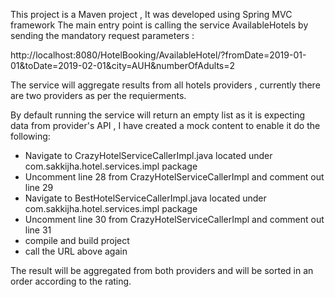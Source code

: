 This project is a Maven project , It was developed using Spring MVC framework
The main entry point is calling the service AvailableHotels by sending the mandatory request parameters :

http://localhost:8080/HotelBooking/AvailableHotel/?fromDate=2019-01-01&toDate=2019-02-01&city=AUH&numberOfAdults=2


The service will aggregate results from all hotels providers , currently there are two providers as per the requierments.

By default running the service will return an empty list as it is expecting data from provider's API , 
I have created a mock content to enable it do the following:

- Navigate to CrazyHotelServiceCallerImpl.java  located under com.sakkijha.hotel.services.impl package
- Uncomment line 28 from CrazyHotelServiceCallerImpl and comment out line 29
- Navigate to BestHotelServiceCallerImpl.java located under com.sakkijha.hotel.services.impl package
- Uncomment line 30 from CrazyHotelServiceCallerImpl and comment out line 31
- compile and build project
- call the URL above again


The result will be aggregated from both providers and will be sorted in an order according to the rating.

